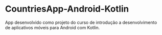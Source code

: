 # CountriesApp-Android-Kotlin
 App desenvolvido como projeto do curso de introdução a desenvolvimento de aplicativos móveis para Android com Kotlin.
